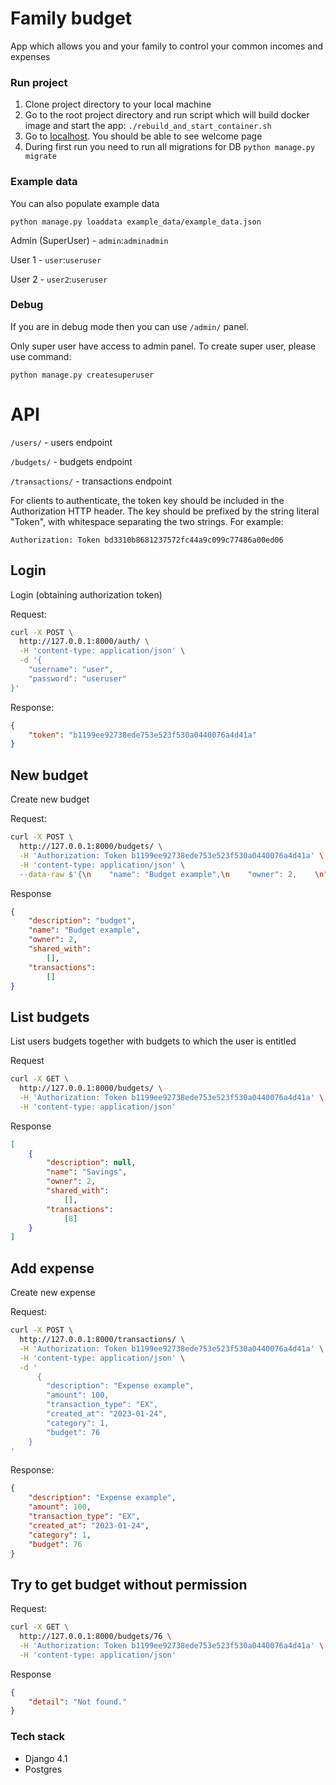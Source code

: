 # Family budget
App which allows you and your family to control your common incomes and expenses

### Run project
1. Clone project directory to your local machine
2. Go to the root project directory and run script which will build docker image and start the app:
`./rebuild_and_start_container.sh`
3. Go to [localhost](http://127.0.0.1:8000). You should be able to see welcome page
4. During first run you need to run all migrations for DB
`python manage.py migrate`

### Example data

You can also populate example data

`python manage.py loaddata example_data/example_data.json  `

Admin (SuperUser) - `admin`:`adminadmin`

User 1 - `user`:`useruser`

User 2 - `user2`:`useruser`

### Debug

If you are in debug mode then you can use `/admin/` panel.

Only super user have access to admin panel. To create super user, please use command:

`python manage.py createsuperuser`

# API

`/users/` - users endpoint

`/budgets/` - budgets endpoint

`/transactions/` - transactions endpoint

For clients to authenticate, the token key should be included in the Authorization HTTP header. The key should be prefixed by the string literal "Token", with whitespace separating the two strings. For example:

```
Authorization: Token bd3310b8681237572fc44a9c099c77486a00ed06
```

## Login

Login (obtaining authorization token)

Request:

```bash
curl -X POST \
  http://127.0.0.1:8000/auth/ \
  -H 'content-type: application/json' \
  -d '{
	"username": "user",
	"password": "useruser"
}'
```

Response:

```json
{
    "token": "b1199ee92738ede753e523f530a0440076a4d41a"
}
```

## New budget

Create new budget

Request:

```bash
curl -X POST \
  http://127.0.0.1:8000/budgets/ \
  -H 'Authorization: Token b1199ee92738ede753e523f530a0440076a4d41a' \
  -H 'content-type: application/json' \
  --data-raw $'{\n    "name": "Budget example",\n    "owner": 2,    \n"description": "budget",\n    "transactions": [],\n    "shared_with": []\n}'
```

Response

```json
{
    "description": "budget",
    "name": "Budget example",
    "owner": 2,
    "shared_with":
        [],
    "transactions":
        []
}
```

## List budgets

List users budgets together with budgets to which the user is entitled

Request

```bash
curl -X GET \
  http://127.0.0.1:8000/budgets/ \
  -H 'Authorization: Token b1199ee92738ede753e523f530a0440076a4d41a' \
  -H 'content-type: application/json'
```

Response

```json
[
    {
        "description": null,
        "name": "Savings",
        "owner": 2,
        "shared_with":
        	[],
        "transactions":
        	[8]
    }
]
```


## Add expense

Create new expense

Request:

```bash
curl -X POST \
  http://127.0.0.1:8000/transactions/ \
  -H 'Authorization: Token b1199ee92738ede753e523f530a0440076a4d41a' \
  -H 'content-type: application/json' \
  -d '
      {
        "description": "Expense example",
        "amount": 100,
        "transaction_type": "EX",
        "created_at": "2023-01-24",
        "category": 1,
        "budget": 76
    }
'
```

Response:

```json
{
    "description": "Expense example",
    "amount": 100,
    "transaction_type": "EX",
    "created_at": "2023-01-24",
    "category": 1,
    "budget": 76
}
```

## Try to get budget without permission

Request:

```bash
curl -X GET \
  http://127.0.0.1:8000/budgets/76 \
  -H 'Authorization: Token b1199ee92738ede753e523f530a0440076a4d41a' \
  -H 'content-type: application/json'
```

Response

```json
{
    "detail": "Not found."
}
```

### Tech stack
* Django 4.1
* Postgres
